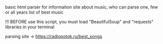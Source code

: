 basic html parser for information site about music, who can parse one, few or all years list of best music

!!! BEFORE use this script, you must load "BeautifulSoup" and "requests" libraries in your terminal

parsing site -> https://radiopotok.ru/best_songs
